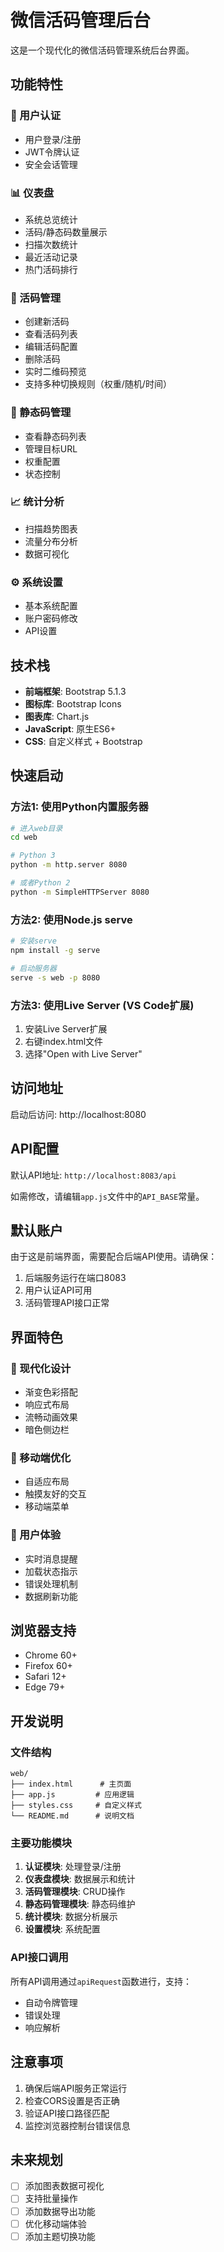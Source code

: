 # 微信活码管理后台

这是一个现代化的微信活码管理系统后台界面。

## 功能特性

### 🔐 用户认证
- 用户登录/注册
- JWT令牌认证
- 安全会话管理

### 📊 仪表盘
- 系统总览统计
- 活码/静态码数量展示
- 扫描次数统计
- 最近活动记录
- 热门活码排行

### 🎯 活码管理
- 创建新活码
- 查看活码列表
- 编辑活码配置
- 删除活码
- 实时二维码预览
- 支持多种切换规则（权重/随机/时间）

### 🔗 静态码管理
- 查看静态码列表
- 管理目标URL
- 权重配置
- 状态控制

### 📈 统计分析
- 扫描趋势图表
- 流量分布分析
- 数据可视化

### ⚙️ 系统设置
- 基本系统配置
- 账户密码修改
- API设置

## 技术栈

- **前端框架**: Bootstrap 5.1.3
- **图标库**: Bootstrap Icons
- **图表库**: Chart.js
- **JavaScript**: 原生ES6+
- **CSS**: 自定义样式 + Bootstrap

## 快速启动

### 方法1: 使用Python内置服务器
```bash
# 进入web目录
cd web

# Python 3
python -m http.server 8080

# 或者Python 2
python -m SimpleHTTPServer 8080
```

### 方法2: 使用Node.js serve
```bash
# 安装serve
npm install -g serve

# 启动服务器
serve -s web -p 8080
```

### 方法3: 使用Live Server (VS Code扩展)
1. 安装Live Server扩展
2. 右键index.html文件
3. 选择"Open with Live Server"

## 访问地址

启动后访问: http://localhost:8080

## API配置

默认API地址: `http://localhost:8083/api`

如需修改，请编辑`app.js`文件中的`API_BASE`常量。

## 默认账户

由于这是前端界面，需要配合后端API使用。请确保：

1. 后端服务运行在端口8083
2. 用户认证API可用
3. 活码管理API接口正常

## 界面特色

### 🎨 现代化设计
- 渐变色彩搭配
- 响应式布局
- 流畅动画效果
- 暗色侧边栏

### 📱 移动端优化
- 自适应布局
- 触摸友好的交互
- 移动端菜单

### 🔔 用户体验
- 实时消息提醒
- 加载状态指示
- 错误处理机制
- 数据刷新功能

## 浏览器支持

- Chrome 60+
- Firefox 60+
- Safari 12+
- Edge 79+

## 开发说明

### 文件结构
```
web/
├── index.html      # 主页面
├── app.js         # 应用逻辑
├── styles.css     # 自定义样式
└── README.md      # 说明文档
```

### 主要功能模块
1. **认证模块**: 处理登录/注册
2. **仪表盘模块**: 数据展示和统计
3. **活码管理模块**: CRUD操作
4. **静态码管理模块**: 静态码维护
5. **统计模块**: 数据分析展示
6. **设置模块**: 系统配置

### API接口调用
所有API调用通过`apiRequest`函数进行，支持：
- 自动令牌管理
- 错误处理
- 响应解析

## 注意事项

1. 确保后端API服务正常运行
2. 检查CORS设置是否正确
3. 验证API接口路径匹配
4. 监控浏览器控制台错误信息

## 未来规划

- [ ] 添加图表数据可视化
- [ ] 支持批量操作
- [ ] 添加数据导出功能
- [ ] 优化移动端体验
- [ ] 添加主题切换功能
